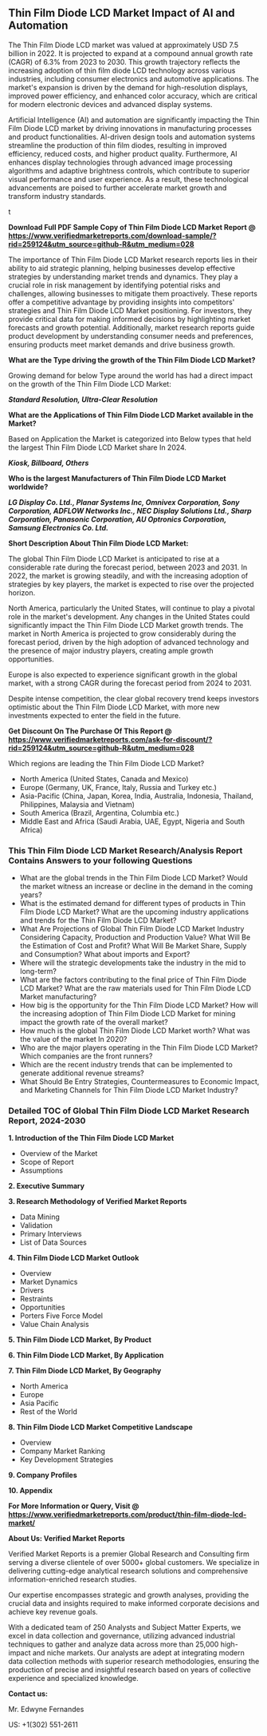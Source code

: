 <h2>Thin Film Diode LCD Market Impact of AI and Automation</h2><p>The Thin Film Diode LCD market was valued at approximately USD 7.5 billion in 2022. It is projected to expand at a compound annual growth rate (CAGR) of 6.3% from 2023 to 2030. This growth trajectory reflects the increasing adoption of thin film diode LCD technology across various industries, including consumer electronics and automotive applications. The market's expansion is driven by the demand for high-resolution displays, improved power efficiency, and enhanced color accuracy, which are critical for modern electronic devices and advanced display systems.</p><p>Artificial Intelligence (AI) and automation are significantly impacting the Thin Film Diode LCD market by driving innovations in manufacturing processes and product functionalities. AI-driven design tools and automation systems streamline the production of thin film diodes, resulting in improved efficiency, reduced costs, and higher product quality. Furthermore, AI enhances display technologies through advanced image processing algorithms and adaptive brightness controls, which contribute to superior visual performance and user experience. As a result, these technological advancements are poised to further accelerate market growth and transform industry standards.</p>t</p><p id="" class=""><strong>Download Full PDF Sample Copy of Thin Film Diode LCD Market Report @ <a href="https://www.verifiedmarketreports.com/download-sample/?rid=259124&utm_source=github-R&utm_medium=028" target="_blank">https://www.verifiedmarketreports.com/download-sample/?rid=259124&utm_source=github-R&utm_medium=028</a></strong></p><p>The importance of&nbsp;Thin Film Diode LCD Market research reports lies in their ability to aid strategic planning, helping businesses develop effective strategies by understanding market trends and dynamics. They play a crucial role in risk management by identifying potential risks and challenges, allowing businesses to mitigate them proactively. These reports offer a competitive advantage by providing insights into competitors' strategies and Thin Film Diode LCD Market positioning. For investors, they provide critical data for making informed decisions by highlighting market forecasts and growth potential. Additionally, market research reports guide product development by understanding consumer needs and preferences, ensuring products meet market demands and drive business growth.</p><p><strong>What are the&nbsp;Type driving the growth of the Thin Film Diode LCD Market?</strong></p><p id="" class="">Growing demand for below Type around the world has had a direct impact on the growth of the Thin Film Diode LCD Market:</p><em><strong>Standard Resolution, Ultra-Clear Resolution</strong></em></p><strong>What are the&nbsp;Applications&nbsp;of Thin Film Diode LCD Market available in the Market?</strong></p><p id="" class="">Based on Application the Market is categorized into Below types that held the largest Thin Film Diode LCD Market share In 2024.</p><em><strong>Kiosk, Billboard, Others</strong></em></p><strong>Who is the largest Manufacturers of Thin Film Diode LCD Market worldwide?</strong></p><p><em><strong>LG Display Co. Ltd., Planar Systems Inc, Omnivex Corporation, Sony Corporation, ADFLOW Networks Inc., NEC Display Solutions Ltd., Sharp Corporation, Panasonic Corporation, AU Optronics Corporation, Samsung Electronics Co. Ltd.</strong></em></p><p id="" class=""><strong>Short Description About Thin Film Diode LCD Market:</strong></p><p>The global Thin Film Diode LCD Market is anticipated to rise at a considerable rate during the forecast period, between 2023 and 2031. In 2022, the market is growing steadily, and with the increasing adoption of strategies by key players, the market is expected to rise over the projected horizon.</p><p>North America, particularly the United States, will continue to play a pivotal role in the market's development. Any changes in the United States could significantly impact the Thin Film Diode LCD Market growth trends. The market in North America is projected to grow considerably during the forecast period, driven by the high adoption of advanced technology and the presence of major industry players, creating ample growth opportunities.</p><p>Europe is also expected to experience significant growth in the global market, with a strong CAGR during the forecast period from 2024 to 2031.</p><p>Despite intense competition, the clear global recovery trend keeps investors optimistic about the Thin Film Diode LCD Market, with more new investments expected to enter the field in the future.</p><p id="" class=""><strong>Get Discount On The Purchase Of This Report @ <a href="https://www.verifiedmarketreports.com/ask-for-discount/?rid=259124&utm_source=github-R&utm_medium=028" target="_blank">https://www.verifiedmarketreports.com/ask-for-discount/?rid=259124&utm_source=github-R&utm_medium=028</a></strong></p>Which regions are leading the Thin Film Diode LCD Market?</p><ul><li>North America (United States, Canada and Mexico)</li><li>Europe (Germany, UK, France, Italy, Russia and Turkey etc.)</li><li>Asia-Pacific (China, Japan, Korea, India, Australia, Indonesia, Thailand, Philippines, Malaysia and Vietnam)</li><li>South America (Brazil, Argentina, Columbia etc.)</li><li>Middle East and Africa (Saudi Arabia, UAE, Egypt, Nigeria and South Africa)</li></ul><h3 id="" class="">This Thin Film Diode LCD Market Research/Analysis Report Contains Answers to your following Questions</h3><ul><li>What are the global trends in the Thin Film Diode LCD Market? Would the market witness an increase or decline in the demand in the coming years?</li><li>What is the estimated demand for different types of products in Thin Film Diode LCD Market? What are the upcoming industry applications and trends for the Thin Film Diode LCD Market?</li><li>What Are Projections of Global Thin Film Diode LCD Market Industry Considering Capacity, Production and Production Value? What Will Be the Estimation of Cost and Profit? What Will Be Market Share, Supply and Consumption? What about imports and Export?</li><li>Where will the strategic developments take the industry in the mid to long-term?</li><li>What are the factors contributing to the final price of Thin Film Diode LCD Market? What are the raw materials used for Thin Film Diode LCD Market manufacturing?</li><li>How big is the opportunity for the Thin Film Diode LCD Market? How will the increasing adoption of Thin Film Diode LCD Market for mining impact the growth rate of the overall market?</li><li>How much is the global Thin Film Diode LCD Market worth? What was the value of the market In 2020?</li><li>Who are the major players operating in the Thin Film Diode LCD Market? Which companies are the front runners?</li><li>Which are the recent industry trends that can be implemented to generate additional revenue streams?</li><li>What Should Be Entry Strategies, Countermeasures to Economic Impact, and Marketing Channels for Thin Film Diode LCD Market Industry?</li></ul><h3 id="" class="">Detailed TOC of Global Thin Film Diode LCD Market Research Report, 2024-2030</h3><p id="" class=""><strong>1. Introduction of the Thin Film Diode LCD Market</strong></p><ul><li>Overview of the Market</li><li>Scope of Report</li><li>Assumptions</li></ul><p id="" class=""><strong>2. Executive Summary</strong></p><p id="" class=""><strong>3. Research Methodology of Verified Market Reports</strong></p><ul><li>Data Mining</li><li>Validation</li><li>Primary Interviews</li><li>List of Data Sources</li></ul><p id="" class=""><strong>4. Thin Film Diode LCD Market Outlook</strong></p><ul><li>Overview</li><li>Market Dynamics</li><li>Drivers</li><li>Restraints</li><li>Opportunities</li><li>Porters Five Force Model</li><li>Value Chain Analysis</li></ul><p id="" class=""><strong>5. Thin Film Diode LCD Market, By Product</strong></p><p id="" class=""><strong>6. Thin Film Diode LCD Market, By Application</strong></p><p id="" class=""><strong>7. Thin Film Diode LCD Market, By Geography</strong></p><ul><li>North America</li><li>Europe</li><li>Asia Pacific</li><li>Rest of the World</li></ul><p id="" class=""><strong>8. Thin Film Diode LCD Market Competitive Landscape</strong></p><ul><li>Overview</li><li>Company Market Ranking</li><li>Key Development Strategies</li></ul><p id="" class=""><strong>9. Company Profiles</strong></p><p id="" class=""><strong>10. Appendix</strong></p><p id="" class=""><strong>For More Information or Query, Visit @ <a href="https://www.verifiedmarketreports.com/product/thin-film-diode-lcd-market/" target="_blank">https://www.verifiedmarketreports.com/product/thin-film-diode-lcd-market/</a></strong></p><p id="" class=""><strong>About Us: Verified Market Reports</strong></p><p id="" class="">Verified Market Reports is a premier Global Research and Consulting firm serving a diverse clientele of over 5000+ global customers. We specialize in delivering cutting-edge analytical research solutions and comprehensive information-enriched research studies.</p><p id="" class="">Our expertise encompasses strategic and growth analyses, providing the crucial data and insights required to make informed corporate decisions and achieve key revenue goals.</p><p id="" class="">With a dedicated team of 250 Analysts and Subject Matter Experts, we excel in data collection and governance, utilizing advanced industrial techniques to gather and analyze data across more than 25,000 high-impact and niche markets. Our analysts are adept at integrating modern data collection methods with superior research methodologies, ensuring the production of precise and insightful research based on years of collective experience and specialized knowledge.</p><p id="" class=""><strong>Contact us:</strong></p><p id="" class="">Mr. Edwyne Fernandes</p><p id="" class="">US: +1(302) 551-2611</p>
